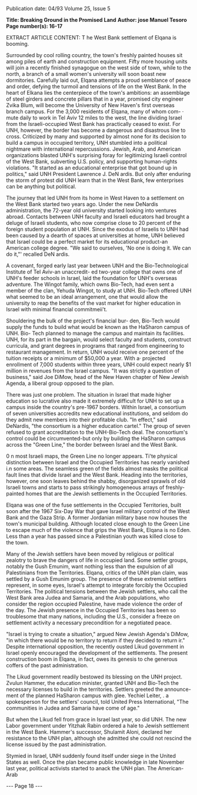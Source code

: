Publication date: 04/93
Volume 25, Issue 5

**Title: Breaking Ground in the Promised Land**
**Author: jose Manuel Tesoro**
**Page number(s): 16-17**

EXTRACT ARTICLE CONTENT:
T
he West Bank settlement of Elqana is booming. 

Surrounded by cool rolling country, the town's 
freshly painted houses sit among piles of earth and 
construction equipment. Fifty more housing units will join 
a recently finished synagogue on the west side of town, 
while to the north, a branch of a small women's university 
will soon boast new dormitories. Carefully laid out, Elqana 
attempts a proud semblance of peace and order, defying the 
turmoil and tensions of life on the West Bank. In the heart 
of Elkana lies the centerpiece of the town's ambitions: an 
assemblage of steel girders and concrete pillars that in a 
year, promised city engineer Zvika Blum, will become the 
University of New Haven's first overseas branch campus. 
For the 3,000 residents of Elqana, many of whom com- · 
mute daily to work in Tel Aviv 12 miles to the west, the line 
dividing Israel from the Israeli-occupied West Bank has practically ceased to exist. For UNH, however, the border has 
become a dangerous and disastrous line to cross. Criticized by 
many and supported by almost none for its decision to build a 
campus in occupied territory, UNH stumbled into a political 
nightmare with international repercussions. Jewish, Arab, and 
American organizations blasted UNH's surprising foray for 
legitimizing Israeli control of the West Bank, subverting U.S. 
policy, and supporting human-rights violations. "It started as 
an educational enterprise that got bound up in politics," said 
UNH President Lawrence J. DeN ardis. But only after enduring the storm of protest did UNH learn that in the West 
Bank, few enterprises can be anything but political. 

The journey that led UNH from its home in West 
Haven to a settlement on the West Bank started two years 
ago. Under the new DeNardis administration, the 72-year 
old university started looking into ventures abroad. 
Contacts between UNH faculty and Israeli educators had 
brought a deluge of Israeli students, who now comprise 
close to 20 percent of the foreign student population at 
UNH. Since the exodus of Israelis to UNH had been 
caused by a dearth of spaces at universities at home, UNH 
believed that Israel could be a perfect market for its educational product-an American college degree. "We said to 
ourselves, 'No one is doing it. We can do it,"' recalled 
DeN ardis. 

A covenant, forged early last year between UNH and 
the Bio-Technological Institute of Tel Aviv-an unaccredit-
ed two-year college that owns one of UNH's feeder schools 
in Israel, laid the foundation for UNH's overseas adventure. 
The Wingot family, which owns Bio-Tech, had even sent a 
member of the clan, Yehuda Wingot, to study at UNH. 
Bio-Tech offered UNH what seemed to be an ideal 
arrangement, one that would allow the university to reap 
the benefits of the vast market for higher education in 
Israel with minimal financial commitmeii't. 

Shouldering the bulk of the project's financial bur-
den, Bio-Tech would supply the funds to build what 
would be known as the HaSharon campus of UNH. Bio-
Tech planned to manage the campus and maintain its 
facilities. UNH, for its part in the bargain, would select 
faculty and students, construct curricula, and grant 
degrees in programs that ranged from engineering to 
restaurant management. In return, UNH would receive 
one percent of the tuition receipts or a minimum of 
$50,000 a year. With a· projected enrollment of 7,000 
students within three years, UNH could expect nearly $1 
million in revenues from the Israel campus. "It was strictly a question of business," said Joe DiMow, head of the 
New Haven chapter of New Jewish Agenda, a liberal group 
opposed to the plan. 

There was just one problem. The situation in Israel 
that made higher education so lucrative also made it 
extremely difficult for UNH to set up a campus inside the 
country's pre-1967 borders. Within Israel, a consortium of 
seven universities accredits new educational institutions, 
and seldom do they admit new members into their profitable club. "In effect," said DeNardis, "the consortium is a 
higher education cartel." The group of seven refused to 
grant accreditation to the UNH-Bio-Tech deal. The consortium's control could be circumvented-but only by 
building the HaSharon campus across the "Green Line," 
the border between Israel and the West Bank. 

0 
n most Israeli maps, the Green Line no longer 
appears. Ti'te physical distinction between Israel 
and the Occupied Territories has nearly vanished 
i.n some areas. The seamless green of the fields almost 
masks the political fault lines that divide Israel and the 
West Bank. Heading into the territories, however, one soon 
leaves behind the shabby, disorganized sprawls of old Israeli 
towns and starts to pass strikingly homogeneous arrays of 
freshly-painted homes that are the Jewish settlements in 
the Occupied Territories. 

Elqana was one of the fuse settlements in the Occupied 
Territories, built soon after the 1967 Six-Day War that gave 
Israel military control of the West Bank and the Gaza Strip. A 
former Jordanian military base now houses the town's municipal building. Although located close enough to the Green 
Line to escape much of the violence that grips the West Bank, 
Elqana is no Eden. Less than a year has passed since a 
Palestinian youth was killed close to the town. 

Many of the Jewish settlers have been moved by religious or political zealotry to brave the dangers of life in 
occupied land. Some settler groups, notably the Gush 
Emunim, want nothing less than the expulsion of all 
Palestinians from the Territories. Elqana, critics of the 
UNH plan claim, was settled by a Gush Emunim group. 
The presence of these extremist settlers represent, in some 
eyes, Israel's attempt to integrate forcibly the Occupied 
Territories. The political tensions between the Jewish settlers, who call the West Bank area Judea and Samaria, and 
the Arab populations, who consider the region occupied 
Palestine, have made violence the order of the day. The 
Jewish presence in the Occupied Territories has been so 
troublesome that many nations, including the U.S., consider a freeze on settlement activity a necessary precondition for a negotiated peace. 

"Israel is trying to create a situation," argued New Jewish 
Agenda's DiMow, "in which there would be no territory to 
return if they decided to return ir." Despite international 
opposition, the recently ousted Likud government in Israel 
openly encouraged the development of the settlements. The 
present construction boom in 
Elqana, in fact, owes its genesis to 
che generous coffers of the past 
administration. 

The Likud government readily 
bestowed its blessing on the 
UNH project. Zvulun Hammer, 
the education minister, granted 
UNH and Bio-Tech the necessary 
licenses to build in the territories. 
Settlers greeted the announce-
ment of the planned HaSharon 
campus with glee. Yechiel Leiter, . 
a spokesperson for the settlers' 
council, told United Press 
International, "The communities 
in Judea and Samaria have come 
of age." 

But when the Likud fell from 
grace in Israel last year, so did 
UNH. The new Labor government under Yitzhak Rabin 
ordered a hale to Jewish settlement in the West Bank. 
Hammer's successor, Shulamit Aloni, declared her resistance 
to the UNH plan, although she admitted she could not 
rescind the license issued by the past administration. 

Stymied in Israel, UNH suddenly found itself under 
siege in the United States as well. Once the plan became 
public knowledge in late November last year, political 
activists started to anack the UNH plan. The American-Arab


--- Page 18 ---